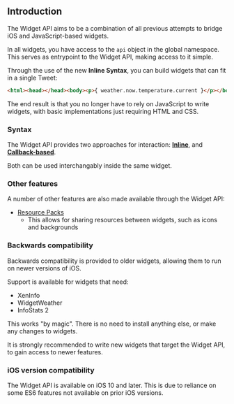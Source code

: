 ## Introduction

The Widget API aims to be a combination of all previous attempts to bridge iOS and JavaScript-based widgets.

In all widgets, you have access to the `api` object in the global namespace. This serves as entrypoint to the Widget API, making access to it simple.

Through the use of the new **Inline Syntax**, you can build widgets that can fit in a single Tweet:

```html
<html><head></head><body><p>{ weather.now.temperature.current }</p></body></html>
```

The end result is that you no longer have to rely on JavaScript to write widgets, with basic implementations just requiring HTML and CSS.

### Syntax

The Widget API provides two approaches for interaction: **[Inline](additional-documentation/syntax:-inline-data.html)**, and **[Callback-based](additional-documentation/syntax:-callback-based.html)**.

Both can be used interchangably inside the same widget.

### Other features

A number of other features are also made available through the Widget API:

- [Resource Packs](additional-documentation/resource-packs.html)
    - This allows for sharing resources between widgets, such as icons and backgrounds

### Backwards compatibility

Backwards compatibility is provided to older widgets, allowing them to run on newer versions of iOS.

Support is available for widgets that need:

- XenInfo
- WidgetWeather
- InfoStats 2

This works "by magic". There is no need to install anything else, or make any changes to widgets.

It is strongly recommended to write new widgets that target the Widget API, to gain access to newer features.

### iOS version compatibility

The Widget API is available on iOS 10 and later. This is due to reliance on some ES6 features not available on prior iOS versions.
